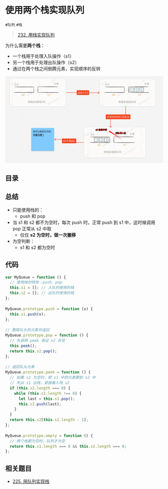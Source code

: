 
# 使用两个栈实现队列

`#队列` `#栈` 

> [232. 用栈实现队列](https://leetcode.cn/problems/implement-queue-using-stacks/)

为什么需要**两个栈**：
- 一个栈用于处理入队操作（s1）
- 另一个栈用于处理出队操作（s2）
- 通过在两个栈之间倒腾元素，实现顺序的反转


![图片&文件](./files/20250107.png)


## 目录
<!-- toc -->
 ## 总结 

- 只能使用栈的：
	- push 和 pop
- 当 s1 和 s2 都不为空时，每次 push 时，正常 push 到 s1 中，这时候调用 pop 正常从 s2 中取
	- 仅仅 **s2 为空时，做一次搬移**
- 为空判断：
	- s1 和 s2 都为空时

## 代码

```javascript
var MyQueue = function () {
  // 使用栈的特性：push、pop
  this.s1 = []; // 入队时使用的栈
  this.s2 = []; // 出队时使用的栈
};

MyQueue.prototype.push = function (x) {
  this.s1.push(x);
};

// 删除队头的元素并返回
MyQueue.prototype.pop = function () {
  // 先调用 peek 保证 s2 非空
  this.peek();
  return this.s2.pop();
};

// 返回队头元素
MyQueue.prototype.peek = function () {
  // 如果 s2 为空时，把 s1 中的元素挪到 s2 中
  // 先从 s1 出栈，紧接着入栈 s2
  if (this.s2.length === 0) {
    while (this.s1.length !== 0) {
      let last = this.s1.pop();
      this.s2.push(last);
    }
  }
  return this.s2[this.s2.length - 1];
};

MyQueue.prototype.empty = function () {
  // 两个栈都为空时，队列才为空
  return this.s1.length === 0 && this.s2.length === 0;
};
```

## 相关题目

- [225. 用队列实现栈](/post/EAXFWjEI.html)